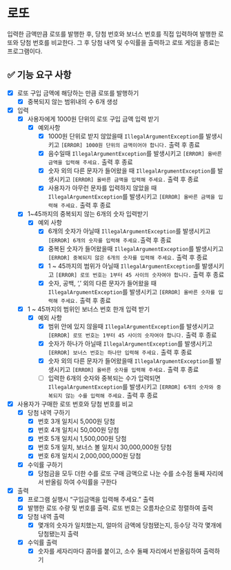 # 로또
입력한 금액만큼 로또를 발행한 후, 당첨 번호와 보너스 번호를 직접 입력하여 발행한 로또와 당첨 번호를 비교한다. 그 후 당첨 내역 및 수익률을 출력하고 로또 게임을 종료는 프로그램이다.

## ✅ 기능 요구 사항

- [x]  로또 구입 금액에 해당하는 만큼 로또를 발행하기
    - [x]  중복되지 않는 범위내의 수 6개 생성
- [x]  입력
    - [x]  사용자에게 1000원 단위의 로또 구입 금액 입력 받기
        - [x]  예외사항
            - [x]  1000원 단위로 받지 않았을때 `IllegalArgumentException`를 발생시키고 `[ERROR] 1000원 단위의 금액이어야 합니다.` 출력 후 종료
            - [x]  음수일때 `IllegalArgumentException`를 발생시키고 `[ERROR] 올바른 금액을 입력해 주세요.` 출력 후 종료
            - [x]  숫자 외의 다른 문자가 들어왔을 때 `IllegalArgumentException`를 발생시키고 `[ERROR] 올바른 금액을 입력해 주세요.` 출력 후 종료
            - [x]  사용자가 아무런 문자를 입력하지 않았을 때 `IllegalArgumentException`를 발생시키고 `[ERROR] 올바른 금액을 입력해 주세요.` 출력 후 종료
    - [x]  1~45까지의 중복되지 않는 6개의 숫자 입력받기
        - [x]  예외 사항
            - [x]  6개의 숫자가 아닐때 `IllegalArgumentException`를 발생시키고 `[ERROR] 6개의 숫자를 입력해 주세요.`출력 후 종료
            - [x]  중복된 숫자가 들어왔을때 `IllegalArgumentException`를 발생시키고 `[ERROR] 중복되지 않은 6개의 숫자를 입력해 주세요.` 출력 후 종료
            - [x]  1 ~ 45까지의 범위가 아닐때 `IllegalArgumentException`를 발생시키고 `[ERROR] 로또 번호는 1부터 45 사이의 숫자여야 합니다.` 출력 후 종료
            - [x]  숫자, 공백, ‘,’ 외의 다른 문자가 들어왔을 때 `IllegalArgumentException`를 발생시키고 `[ERROR] 올바른 숫자를 입력해 주세요.` 출력 후 종료
    - [x]  1 ~ 45까지의 범위인 보너스 번호 한개 입력 받기
        - [x]  예외 사항
            - [x]  범위 안에 있지 않을때 `IllegalArgumentException`를 발생시키고 `[ERROR] 로또 번호는 1부터 45 사이의 숫자여야 합니다.` 출력 후 종료
            - [x]  숫자가 하나가 아닐때 `IllegalArgumentException`를 발생시키고 `[ERROR] 보너스 번호는 하나만 입력해 주세요.` 출력 후 종료
            - [x]  숫자 외의 다른 문자가 들어왔을때 `IllegalArgumentException`를 발생시키고 `[ERROR] 올바른 숫자를 입력해 주세요.` 출력 후 종료
            - [ ]  입력한 6개의 숫자와 중복되는 수가 입력되면 `IllegalArgumentException`를 발생시키고 `[ERROR] 6개의 숫자와 중복되지 않는 수를 입력해 주세요.` 출력 후 종료
- [x]  사용자가 구매한 로또 번호와 당첨 번호를 비교
    - [x]  당첨 내역 구하기
        - [x]  번호 3개 일치시 5,000원 당첨
        - [x]  번호 4개 일치시 50,000원 당첨
        - [x]  번호 5개 일치시 1,500,000원 당첨
        - [x]  번호 5개 일치, 보너스 볼 일치시 30,000,000원 당첨
        - [x]  번호 6개 일치시 2,000,000,000원 당첨
    - [x]  수익률 구하기
        - [x]  당첨금을 모두 더한 수를 로또 구매 금액으로 나눈 수를 소수점 둘째 자리에서 반올림 하여 수익률을 구한다
- [x]  출력
    - [x]  프로그램 실행시 “구입금액을 입력해 주세요.” 출력
    - [x]  발행한 로또 수량 및 번호를 출력. 로또 번호는 오름차순으로 정렬하여 출력
    - [x]  당첨 내역 출력
        - [x]  몇개의 숫자가 일치했는지, 얼마의 금액에 당첨됐는지, 등수당 각각 몇개에 당첨됐는지 출력
    - [x]  수익률 출력
        - [x] 숫자를 세자리마다 콤마를 붙이고, 소수 둘째 자리에서 반올림하여 출력하기
